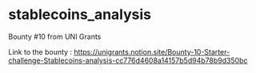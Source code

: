 # stablecoins_analysis
Bounty #10 from UNI Grants

Link to the bounty : https://unigrants.notion.site/Bounty-10-Starter-challenge-Stablecoins-analysis-cc776d4608a14157b5d94b78b9d350bc
